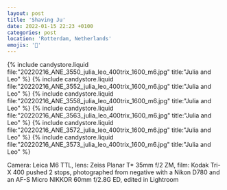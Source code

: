 ```yaml
---
layout: post
title: 'Shaving Ju'
date: 2022-01-15 22:23 +0100
categories: post
location: 'Rotterdam, Netherlands'
emojis: '🔞'
---
```


{% include candystore.liquid file:"20220216_ANE_3550_julia_leo_400trix_1600_m6.jpg" title:"Julia and Leo" %}
{% include candystore.liquid file:"20220216_ANE_3552_julia_leo_400trix_1600_m6.jpg" title:"Julia and Leo" %}
{% include candystore.liquid file:"20220216_ANE_3558_julia_leo_400trix_1600_m6.jpg" title:"Julia and Leo" %}
{% include candystore.liquid file:"20220216_ANE_3563_julia_leo_400trix_1600_m6.jpg" title:"Julia and Leo" %}
{% include candystore.liquid file:"20220216_ANE_3572_julia_leo_400trix_1600_m6.jpg" title:"Julia and Leo" %}
{% include candystore.liquid file:"20220216_ANE_3573_julia_leo_400trix_1600_m6.jpg" title:"Julia and Leo" %}

Camera: Leica M6 TTL, lens: Zeiss Planar T\* 35mm f/2 ZM, film: Kodak Tri-X 400 pushed 2 stops, photographed from negative with a Nikon D780 and an AF-S Micro NIKKOR 60mm f/2.8G ED, edited in Lightroom
